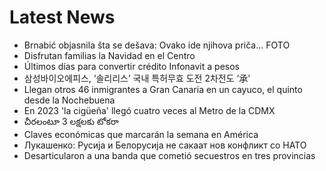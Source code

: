 # Latest News
-  Brnabić objasnila šta se dešava: Ovako ide njihova priča... FOTO
-  Disfrutan familias la Navidad en el Centro
-  Últimos días para convertir crédito Infonavit a pesos
-  삼성바이오에피스, ‘솔리리스’ 국내 특허무효 도전 2차전도 ‘承’
-  Llegan otros 46 inmigrantes a Gran Canaria en un cayuco, el quinto desde la Nochebuena
-  En 2023 'la cigüeña' llegó cuatro veces al Metro de la CDMX
-  చీరలంటూ 3 లక్షలకు టోకరా
-  Claves económicas que marcarán la semana en América
-  Лукашенко: Русија и Белорусија не сакаат нов конфликт со НАТО
-  Desarticularon a una banda que cometió secuestros en tres provincias
